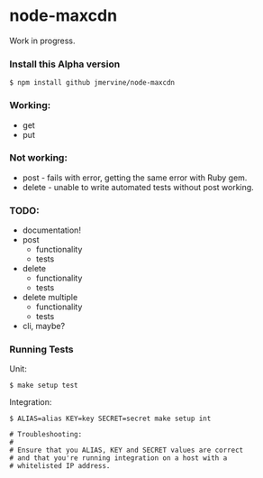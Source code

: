 # node-maxcdn

Work in progress.

### Install this Alpha version

```
$ npm install github jmervine/node-maxcdn
```

### Working:

* get
* put

### Not working:

* post - fails with error, getting the same error with Ruby gem.
* delete - unable to write automated tests without post working.

### TODO:

* documentation!
* post
    * functionality
    * tests
* delete
    * functionality
    * tests
* delete multiple
    * functionality
    * tests
* cli, maybe?

### Running Tests

Unit:
```
$ make setup test
```

Integration:
```
$ ALIAS=alias KEY=key SECRET=secret make setup int

# Troubleshooting:
#
# Ensure that you ALIAS, KEY and SECRET values are correct
# and that you're running integration on a host with a
# whitelisted IP address.
```
